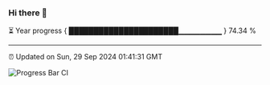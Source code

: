 ### Hi there 👋

⏳ Year progress { ██████████████████████▁▁▁▁▁▁▁▁ } 74.34 %

---

⏰ Updated on Sun, 29 Sep 2024 01:41:31 GMT

![Progress Bar CI](https://github.com/liununu/liununu/workflows/Progress%20Bar%20CI/badge.svg)
